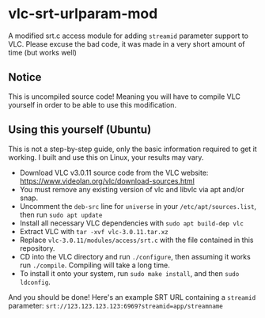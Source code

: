 # vlc-srt-urlparam-mod
A modified srt.c access module for adding `streamid` parameter support to VLC. Please excuse the bad code, it was made in a very short amount of time (but works well)

## Notice
This is uncompiled source code! Meaning you will have to compile VLC yourself in order to be able to use this modification.

## Using this yourself (Ubuntu)
This is not a step-by-step guide, only the basic information required to get it working. I built and use this on Linux, your results may vary.

- Download VLC v3.0.11 source code from the VLC website: https://www.videolan.org/vlc/download-sources.html
- You must remove any existing version of vlc and libvlc via apt and/or snap.
- Uncomment the `deb-src` line for `universe` in your `/etc/apt/sources.list`, then run `sudo apt update`
- Install all necessary VLC dependencies with `sudo apt build-dep vlc`
- Extract VLC with `tar -xvf vlc-3.0.11.tar.xz`
- Replace `vlc-3.0.11/modules/access/srt.c` with the file contained in this repository.
- CD into the VLC directory and run `./configure`, then assuming it works run `./compile`. Compiling will take a long time.
- To install it onto your system, run `sudo make install`, and then `sudo ldconfig`.

And you should be done! Here's an example SRT URL containing a `streamid` parameter: `srt://123.123.123.123:6969?streamid=app/streamname`

